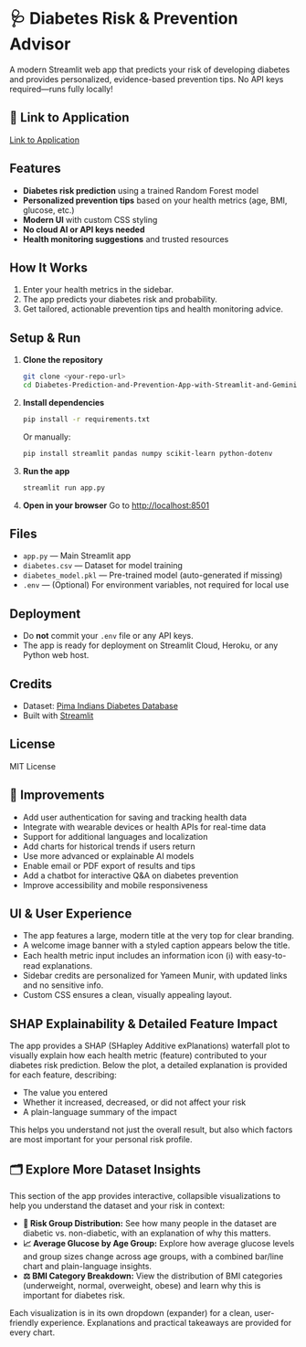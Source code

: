 # 🩺 Diabetes Risk & Prevention Advisor

A modern Streamlit web app that predicts your risk of developing diabetes and provides personalized, evidence-based prevention tips. No API keys required—runs fully locally!

## 🔗 Link to Application

[Link to Application](https://diabetes-prediction-and-prevention-app.streamlit.app/)

## Features
- **Diabetes risk prediction** using a trained Random Forest model
- **Personalized prevention tips** based on your health metrics (age, BMI, glucose, etc.)
- **Modern UI** with custom CSS styling
- **No cloud AI or API keys needed**
- **Health monitoring suggestions** and trusted resources

## How It Works
1. Enter your health metrics in the sidebar.
2. The app predicts your diabetes risk and probability.
3. Get tailored, actionable prevention tips and health monitoring advice.

## Setup & Run
1. **Clone the repository**
   ```bash
   git clone <your-repo-url>
   cd Diabetes-Prediction-and-Prevention-App-with-Streamlit-and-Gemini-AI
   ```
2. **Install dependencies**
   ```bash
   pip install -r requirements.txt
   ```
   Or manually:
   ```bash
   pip install streamlit pandas numpy scikit-learn python-dotenv
   ```
3. **Run the app**
   ```bash
   streamlit run app.py
   ```
4. **Open in your browser**
   Go to [http://localhost:8501](http://localhost:8501)

## Files
- `app.py` — Main Streamlit app
- `diabetes.csv` — Dataset for model training
- `diabetes_model.pkl` — Pre-trained model (auto-generated if missing)
- `.env` — (Optional) For environment variables, not required for local use

## Deployment
- Do **not** commit your `.env` file or any API keys.
- The app is ready for deployment on Streamlit Cloud, Heroku, or any Python web host.

## Credits
- Dataset: [Pima Indians Diabetes Database](https://www.kaggle.com/datasets/uciml/pima-indians-diabetes-database)
- Built with [Streamlit](https://streamlit.io/)

## License
MIT License

## 🚀 Improvements
- Add user authentication for saving and tracking health data
- Integrate with wearable devices or health APIs for real-time data
- Support for additional languages and localization
- Add charts for historical trends if users return
- Use more advanced or explainable AI models
- Enable email or PDF export of results and tips
- Add a chatbot for interactive Q&A on diabetes prevention
- Improve accessibility and mobile responsiveness

## UI & User Experience
- The app features a large, modern title at the very top for clear branding.
- A welcome image banner with a styled caption appears below the title.
- Each health metric input includes an information icon (ℹ️) with easy-to-read explanations.
- Sidebar credits are personalized for Yameen Munir, with updated links and no sensitive info.
- Custom CSS ensures a clean, visually appealing layout.

## SHAP Explainability & Detailed Feature Impact

The app provides a SHAP (SHapley Additive exPlanations) waterfall plot to visually explain how each health metric (feature) contributed to your diabetes risk prediction. Below the plot, a detailed explanation is provided for each feature, describing:
- The value you entered
- Whether it increased, decreased, or did not affect your risk
- A plain-language summary of the impact

This helps you understand not just the overall result, but also which factors are most important for your personal risk profile.

## 🗂️ Explore More Dataset Insights

This section of the app provides interactive, collapsible visualizations to help you understand the dataset and your risk in context:

- **🧮 Risk Group Distribution:** See how many people in the dataset are diabetic vs. non-diabetic, with an explanation of why this matters.
- **📈 Average Glucose by Age Group:** Explore how average glucose levels and group sizes change across age groups, with a combined bar/line chart and plain-language insights.
- **⚖️ BMI Category Breakdown:** View the distribution of BMI categories (underweight, normal, overweight, obese) and learn why this is important for diabetes risk.

Each visualization is in its own dropdown (expander) for a clean, user-friendly experience. Explanations and practical takeaways are provided for every chart.
